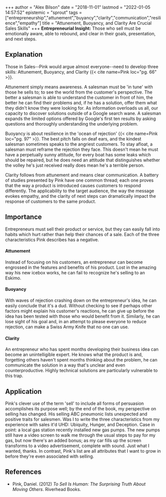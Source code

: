 +++
author = "Alex Bilson"
date = "2018-11-01"
lastmod = "2022-01-05 14:57:52"
epistemic = "sprout"
tags = ["entrepreneurship","attunement","buyancy","clarity","communication","resilience","empathy"]
title = "Attunement, Buoyancy, and Clarity Are Crucial Sales Skills"
+++
**Entrepreneurial Insight:** Those who sell must be emotionally aware, able to rebound, and clear in their goals, presentation, and next steps.

## Explanation

Those in Sales--Pink would argue almost everyone--need to develop three skills: Attunement, Buoyancy, and Clarity {{< cite name=Pink loc="pg. 66" >}}.

Attunement simply means awareness.  A salesman must be 'in tune' with those he sells to; to see the world from the customer's perspective.  The better a salesman is able to understand the customer in front of him, the better he can find their problems and, if he has a solution, offer them what they didn't know they were looking for.  As information overloads us all, our capacity to discover solutions outside of a Google search wane.  A salesman expands the limited options offered by Google's first ten results by asking questions and thoroughly understanding the underlying problem.

Buoyancy is about resilience in the 'ocean of rejection' {{< cite name=Pink loc="pg. 97" >}}.  The best pitch falls on deaf ears, and the kindest salesman sometimes speaks to the angriest customers.  To stay afloat, a salesman must reframe the rejection they face.  This doesn't mean he must have a perpetually sunny attitude, for every boat has some leaks which should be repaired, but he does need an attitude that distinguishes whether the volley he's just received really does mean he's a terrible person.

Clarity follows from attunement and means clear communication.  A battery of studies presented by Pink have one common thread; each one proves that the way a product is introduced causes customers to respond differently.  The applicability to the target audience, the way the message evokes empathy, and the clarity of next steps can dramatically impact the response of customers to the same product.

## Importance

Entrepreneurs must sell their product or service, but they can easily fall into habits which hurt rather than help their chances of a sale.  Each of the three characteristics Pink describes has a negative.

#### Attunement

Instead of focusing on his customers, an entrepreneur can become engrossed in the features and benefits of his product.  Lost in the amazing way his new icebox works, he can fail to recognize he's selling to an Eskimo.

#### Buoyancy

With waves of rejection crashing down on the entrepreneur's idea, he can easily conclude that it's a dud.  Without checking to see if perhaps other factors might explain his customer's reactions, he can give up before the idea has been tested with those who would benefit from it.  Similarly, he can lose sight of his goal and, in an attempt to please everyone to reduce rejection, can make a Swiss Army Knife that no one can use.

#### Clarity

An entrepreneur who has spent months developing their business idea can become an unintelligible expert.  He knows what the product is and, forgetting others haven't spent months thinking about the problem, he can communicate the solution in a way that's unclear and even counterproductive.  Highly technical solutions are particularly vulnerable to this trap.

## Application

Pink's clever use of the term 'sell' to include all forms of persuasion accomplishes its purpose well; by the end of the book, my perspective on selling has changed.  His selling ABC pneumonic lists unexpected and positive traits for salesmen.  Was I to write the three characteristics from my experience with sales it'd UHD: Ubiquity, Hunger, and Deception.  Case in point: a local gas station recently installed new gas pumps.  The new pumps still have a video screen to walk me through the usual steps to pay for my gas, but now there's an added bonus; as my car fills up the screen transforms to a video advertisement, complete with sound.  Just what I wanted, thanks.  In contrast, Pink's list are all attributes that I want to grow in before they're even associated with selling.

## References

- Pink, Daniel. (2012) _To Sell Is Human: The Surprising Truth About Moving Others_. Riverhead Books.

